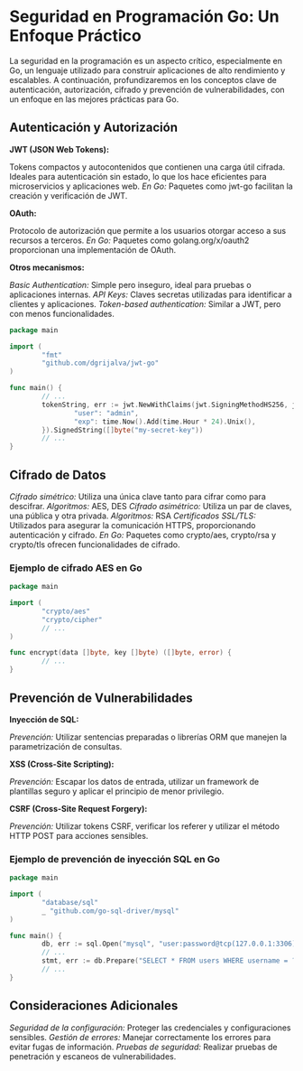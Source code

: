 # Seguridad en Programación Go: Un Enfoque Práctico

La seguridad en la programación es un aspecto crítico, especialmente en Go, un lenguaje utilizado para construir aplicaciones de alto rendimiento y escalables. A continuación, profundizaremos en los conceptos clave de autenticación, autorización, cifrado y prevención de vulnerabilidades, con un enfoque en las mejores prácticas para Go.

## Autenticación y Autorización

**JWT (JSON Web Tokens):**

Tokens compactos y autocontenidos que contienen una carga útil cifrada.
Ideales para autenticación sin estado, lo que los hace eficientes para microservicios y aplicaciones web.
_En Go:_ Paquetes como jwt-go facilitan la creación y verificación de JWT.

**OAuth:**

Protocolo de autorización que permite a los usuarios otorgar acceso a sus recursos a terceros.
_En Go:_ Paquetes como golang.org/x/oauth2 proporcionan una implementación de OAuth.

**Otros mecanismos:**

_Basic Authentication:_ Simple pero inseguro, ideal para pruebas o aplicaciones internas.
_API Keys:_ Claves secretas utilizadas para identificar a clientes y aplicaciones.
_Token-based authentication:_ Similar a JWT, pero con menos funcionalidades.

```go
package main

import (
        "fmt"
        "github.com/dgrijalva/jwt-go"
)

func main() {
        // ...
        tokenString, err := jwt.NewWithClaims(jwt.SigningMethodHS256, jwt.MapClaims{
                "user": "admin",
                "exp": time.Now().Add(time.Hour * 24).Unix(),
        }).SignedString([]byte("my-secret-key"))
        // ...
}
```

## Cifrado de Datos

_Cifrado simétrico:_ Utiliza una única clave tanto para cifrar como para descifrar.
_Algoritmos:_ AES, DES
_Cifrado asimétrico:_ Utiliza un par de claves, una pública y otra privada.
_Algoritmos:_ RSA
_Certificados SSL/TLS:_ Utilizados para asegurar la comunicación HTTPS, proporcionando autenticación y cifrado.
_En Go:_ Paquetes como crypto/aes, crypto/rsa y crypto/tls ofrecen funcionalidades de cifrado.

### Ejemplo de cifrado AES en Go

```go
package main

import (
        "crypto/aes"
        "crypto/cipher"
        // ...
)

func encrypt(data []byte, key []byte) ([]byte, error) {
        // ...
}
```

## Prevención de Vulnerabilidades

**Inyección de SQL:**

_Prevención:_ Utilizar sentencias preparadas o librerías ORM que manejen la parametrización de consultas.

**XSS (Cross-Site Scripting):**

_Prevención:_ Escapar los datos de entrada, utilizar un framework de plantillas seguro y aplicar el principio de menor privilegio.

**CSRF (Cross-Site Request Forgery):**

_Prevención:_ Utilizar tokens CSRF, verificar los referer y utilizar el método HTTP POST para acciones sensibles.

### Ejemplo de prevención de inyección SQL en Go

```go
package main

import (
        "database/sql"
        _ "github.com/go-sql-driver/mysql"
)

func main() {
        db, err := sql.Open("mysql", "user:password@tcp(127.0.0.1:3306)/mydatabase")
        // ...
        stmt, err := db.Prepare("SELECT * FROM users WHERE username = ?")
        // ...
}
```

## Consideraciones Adicionales

_Seguridad de la configuración:_ Proteger las credenciales y configuraciones sensibles.
_Gestión de errores:_ Manejar correctamente los errores para evitar fugas de información.
_Pruebas de seguridad:_ Realizar pruebas de penetración y escaneos de vulnerabilidades.
